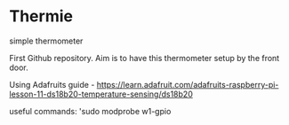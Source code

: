 # Thermie
simple thermometer

First Github repository. Aim is to have this thermometer setup by the front door. 

Using Adafruits guide - https://learn.adafruit.com/adafruits-raspberry-pi-lesson-11-ds18b20-temperature-sensing/ds18b20

useful commands:
'sudo modprobe w1-gpio
